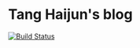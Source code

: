 # Tang Haijun's blog

[![Build Status](https://travis-ci.org/thj8/blog.svg?branch=master)](https://travis-ci.org/thj8/blog)

